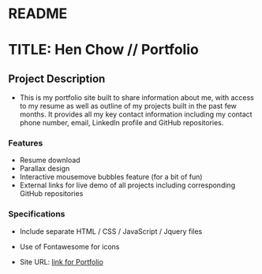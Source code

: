 # README
# TITLE: Hen Chow // Portfolio

## Project Description
- This is my portfolio site built to share information about me, with access to my resume as well as outline of my projects built in the past few months. It provides all my key contact information including my contact phone number, email, LinkedIn profile and GitHub repositories.

### Features
- Resume download
- Parallax design
- Interactive mousemove bubbles feature (for a bit of fun)
- External links for live demo of all projects including corresponding GitHub repositories

### Specifications
* Include separate HTML / CSS / JavaScript / Jquery files
* Use of Fontawesome for icons


* Site URL: [link for Portfolio](https://hen-chow.github.io/henchow/)
